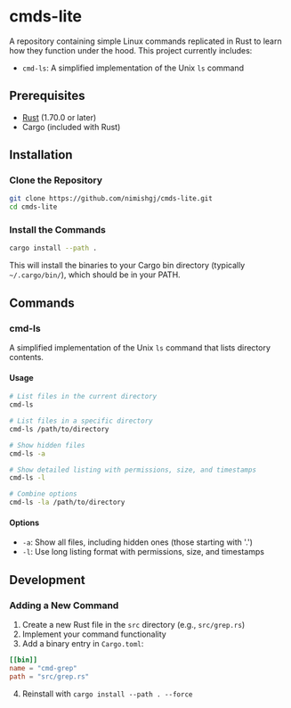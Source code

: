 # cmds-lite

A repository containing simple Linux commands replicated in Rust to learn how they function under the hood. This project currently includes:

- `cmd-ls`: A simplified implementation of the Unix `ls` command

## Prerequisites

- [Rust](https://www.rust-lang.org/tools/install) (1.70.0 or later)
- Cargo (included with Rust)

## Installation

### Clone the Repository

```bash
git clone https://github.com/nimishgj/cmds-lite.git
cd cmds-lite
```

### Install the Commands

```bash
cargo install --path .
```

This will install the binaries to your Cargo bin directory (typically `~/.cargo/bin/`), which should be in your PATH.

## Commands

### cmd-ls

A simplified implementation of the Unix `ls` command that lists directory contents.

#### Usage

```bash
# List files in the current directory
cmd-ls

# List files in a specific directory
cmd-ls /path/to/directory

# Show hidden files
cmd-ls -a

# Show detailed listing with permissions, size, and timestamps
cmd-ls -l

# Combine options
cmd-ls -la /path/to/directory
```

#### Options

- `-a`: Show all files, including hidden ones (those starting with '.')
- `-l`: Use long listing format with permissions, size, and timestamps

## Development

### Adding a New Command

1. Create a new Rust file in the `src` directory (e.g., `src/grep.rs`)
2. Implement your command functionality
3. Add a binary entry in `Cargo.toml`:

```toml
[[bin]]
name = "cmd-grep"
path = "src/grep.rs"
```

4. Reinstall with `cargo install --path . --force`

